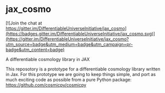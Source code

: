 # jax_cosmo

[![Join the chat at https://gitter.im/DifferentiableUniverseInitiative/jax_cosmo](https://badges.gitter.im/DifferentiableUniverseInitiative/jax_cosmo.svg)](https://gitter.im/DifferentiableUniverseInitiative/jax_cosmo?utm_source=badge&utm_medium=badge&utm_campaign=pr-badge&utm_content=badge)

A differentiable cosmology library in JAX

This reposotory is a prototype for a differentiable cosmology library written in Jax. For this prototype we are going to keep things simple, and port as much exciting code as possible from a pure Python package: https://github.com/cosmicpy/cosmicpy
